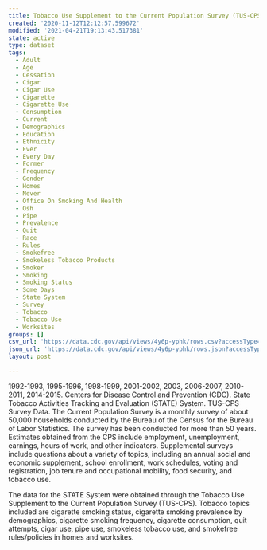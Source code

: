 ```yaml
---
title: Tobacco Use Supplement to the Current Population Survey (TUS-CPS) Data
created: '2020-11-12T12:12:57.599672'
modified: '2021-04-21T19:13:43.517381'
state: active
type: dataset
tags:
  - Adult
  - Age
  - Cessation
  - Cigar
  - Cigar Use
  - Cigarette
  - Cigarette Use
  - Consumption
  - Current
  - Demographics
  - Education
  - Ethnicity
  - Ever
  - Every Day
  - Former
  - Frequency
  - Gender
  - Homes
  - Never
  - Office On Smoking And Health
  - Osh
  - Pipe
  - Prevalence
  - Quit
  - Race
  - Rules
  - Smokefree
  - Smokeless Tobacco Products
  - Smoker
  - Smoking
  - Smoking Status
  - Some Days
  - State System
  - Survey
  - Tobacco
  - Tobacco Use
  - Worksites
groups: []
csv_url: 'https://data.cdc.gov/api/views/4y6p-yphk/rows.csv?accessType=DOWNLOAD'
json_url: 'https://data.cdc.gov/api/views/4y6p-yphk/rows.json?accessType=DOWNLOAD'
layout: post

---
```

1992-1993, 1995-1996, 1998-1999, 2001-2002, 2003, 2006-2007, 2010-2011, 2014-2015.   Centers for Disease Control and Prevention (CDC). State Tobacco Activities Tracking and Evaluation (STATE) System.  TUS-CPS Survey Data.  The Current Population Survey is a monthly survey of about 50,000 households conducted by the Bureau of the Census for the Bureau of Labor Statistics. The survey has been conducted for more than 50 years. Estimates obtained from the CPS include employment, unemployment, earnings, hours of work, and other indicators. Supplemental surveys include questions about a variety of topics, including an annual social and economic supplement, school enrollment, work schedules, voting and registration, job tenure and occupational mobility, food security, and tobacco use.

The data for the STATE System were obtained through the Tobacco Use Supplement to the Current Population Survey (TUS-CPS).  Tobacco topics included are cigarette smoking status, cigarette smoking prevalence by demographics, cigarette smoking frequency, cigarette consumption, quit attempts, cigar use, pipe use, smokeless tobacco use, and smokefree rules/policies in homes and worksites.
